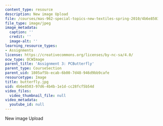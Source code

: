 ```yaml
---
content_type: resource
description: New image Upload
file: /courses/mas-962-special-topics-new-textiles-spring-2010/4b6e850397d64b4b1e1dcc28fcf5b54d_butterfly.jpg
file_type: image/jpeg
image_metadata:
  caption: ''
  credit: ''
  image-alt: ''
learning_resource_types:
- Assignments
license: https://creativecommons.org/licenses/by-nc-sa/4.0/
ocw_type: OCWImage
parent_title: 'Assignment 3: PCButterfly'
parent_type: CourseSection
parent_uid: 1805af5b-ecab-6b00-7d48-946d9bb9cafe
resourcetype: Image
title: butterfly.jpg
uid: 4b6e8503-97d6-4b4b-1e1d-cc28fcf5b54d
video_files:
  video_thumbnail_file: null
video_metadata:
  youtube_id: null
---
```

New image Upload